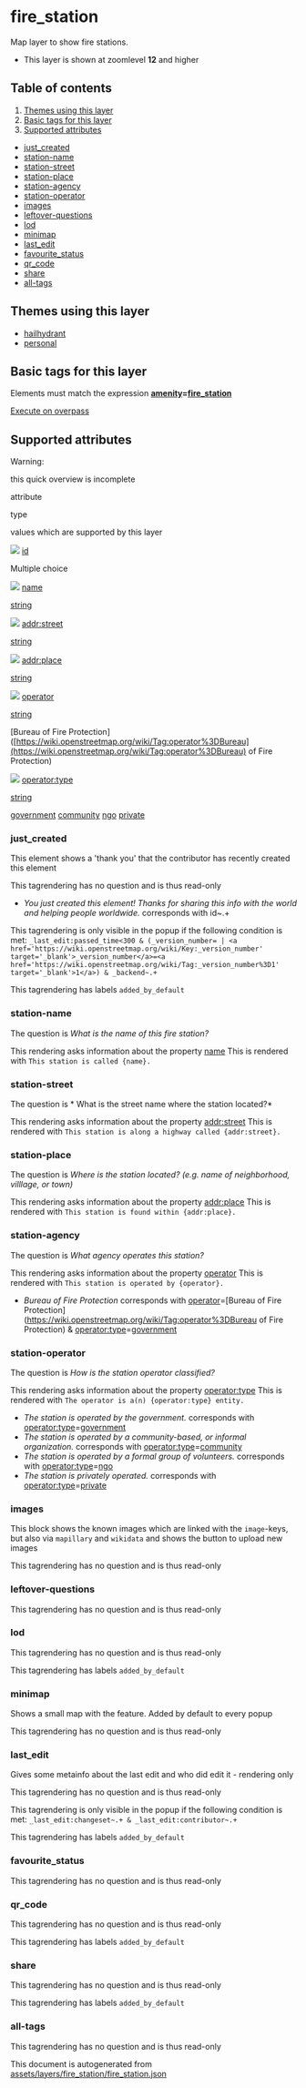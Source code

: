 [//]: # (WARNING: this file is automatically generated. Please find the sources at the bottom and edit those sources)

fire\_station
=============

Map layer to show fire stations.

*   This layer is shown at zoomlevel **12** and higher

Table of contents
-----------------

1.  [Themes using this layer](#-themes-using-this-layer-)
2.  [Basic tags for this layer](#-basic-tags-for-this-layer-)
3.  [Supported attributes](#-supported-attributes-)

*   [just\_created](#just_created)
*   [station-name](#station-name)
*   [station-street](#station-street)
*   [station-place](#station-place)
*   [station-agency](#station-agency)
*   [station-operator](#station-operator)
*   [images](#images)
*   [leftover-questions](#leftover-questions)
*   [lod](#lod)
*   [minimap](#minimap)
*   [last\_edit](#last_edit)
*   [favourite\_status](#favourite_status)
*   [qr\_code](#qr_code)
*   [share](#share)
*   [all-tags](#all-tags)

Themes using this layer
-----------------------

*   [hailhydrant](https://mapcomplete.org/hailhydrant)
*   [personal](https://mapcomplete.org/personal)

Basic tags for this layer
-------------------------

Elements must match the expression **[amenity](https://wiki.openstreetmap.org/wiki/Key:amenity)\=[fire\_station](https://wiki.openstreetmap.org/wiki/Tag:amenity%3Dfire_station)**

[Execute on overpass](http://overpass-turbo.eu/?Q=%5Bout%3Ajson%5D%5Btimeout%3A90%5D%3B%28%20%20%20%20nwr%5B%22amenity%22%3D%22fire_station%22%5D%28%7B%7Bbbox%7D%7D%29%3B%0A%29%3Bout%20body%3B%3E%3Bout%20skel%20qt%3B)

Supported attributes
--------------------

Warning:

this quick overview is incomplete

attribute

type

values which are supported by this layer

[![](https://mapcomplete.org/assets/svg/statistics.svg)](https://taginfo.openstreetmap.org/keys/id#values) [id](https://wiki.openstreetmap.org/wiki/Key:id)

Multiple choice

[![](https://mapcomplete.org/assets/svg/statistics.svg)](https://taginfo.openstreetmap.org/keys/name#values) [name](https://wiki.openstreetmap.org/wiki/Key:name)

[string](../SpecialInputElements.md#string)

[![](https://mapcomplete.org/assets/svg/statistics.svg)](https://taginfo.openstreetmap.org/keys/addr:street#values) [addr:street](https://wiki.openstreetmap.org/wiki/Key:addr:street)

[string](../SpecialInputElements.md#string)

[![](https://mapcomplete.org/assets/svg/statistics.svg)](https://taginfo.openstreetmap.org/keys/addr:place#values) [addr:place](https://wiki.openstreetmap.org/wiki/Key:addr:place)

[string](../SpecialInputElements.md#string)

[![](https://mapcomplete.org/assets/svg/statistics.svg)](https://taginfo.openstreetmap.org/keys/operator#values) [operator](https://wiki.openstreetmap.org/wiki/Key:operator)

[string](../SpecialInputElements.md#string)

\[Bureau of Fire Protection\]([https://wiki.openstreetmap.org/wiki/Tag:operator%3DBureau](https://wiki.openstreetmap.org/wiki/Tag:operator%3DBureau) of Fire Protection)

[![](https://mapcomplete.org/assets/svg/statistics.svg)](https://taginfo.openstreetmap.org/keys/operator:type#values) [operator:type](https://wiki.openstreetmap.org/wiki/Key:operator:type)

[string](../SpecialInputElements.md#string)

[government](https://wiki.openstreetmap.org/wiki/Tag:operator:type%3Dgovernment) [community](https://wiki.openstreetmap.org/wiki/Tag:operator:type%3Dcommunity) [ngo](https://wiki.openstreetmap.org/wiki/Tag:operator:type%3Dngo) [private](https://wiki.openstreetmap.org/wiki/Tag:operator:type%3Dprivate)

### just\_created

This element shows a 'thank you' that the contributor has recently created this element

This tagrendering has no question and is thus read-only

*   _You just created this element! Thanks for sharing this info with the world and helping people worldwide._ corresponds with id~.+

This tagrendering is only visible in the popup if the following condition is met: `_last_edit:passed_time<300 & (_version_number= | <a href='https://wiki.openstreetmap.org/wiki/Key:_version_number' target='_blank'>_version_number</a>=<a href='https://wiki.openstreetmap.org/wiki/Tag:_version_number%3D1' target='_blank'>1</a>) & _backend~.+`

This tagrendering has labels `added_by_default`

### station-name

The question is _What is the name of this fire station?_

This rendering asks information about the property [name](https://wiki.openstreetmap.org/wiki/Key:name) This is rendered with `This station is called {name}.`

### station-street

The question is \* What is the street name where the station located?\*

This rendering asks information about the property [addr:street](https://wiki.openstreetmap.org/wiki/Key:addr:street) This is rendered with `This station is along a highway called {addr:street}.`

### station-place

The question is _Where is the station located? (e.g. name of neighborhood, villlage, or town)_

This rendering asks information about the property [addr:place](https://wiki.openstreetmap.org/wiki/Key:addr:place) This is rendered with `This station is found within {addr:place}.`

### station-agency

The question is _What agency operates this station?_

This rendering asks information about the property [operator](https://wiki.openstreetmap.org/wiki/Key:operator) This is rendered with `This station is operated by {operator}.`

*   _Bureau of Fire Protection_ corresponds with [operator](https://wiki.openstreetmap.org/wiki/Key:operator)\=[Bureau of Fire Protection](https://wiki.openstreetmap.org/wiki/Tag:operator%3DBureau of Fire Protection) & [operator:type](https://wiki.openstreetmap.org/wiki/Key:operator:type)\=[government](https://wiki.openstreetmap.org/wiki/Tag:operator:type%3Dgovernment)

### station-operator

The question is _How is the station operator classified?_

This rendering asks information about the property [operator:type](https://wiki.openstreetmap.org/wiki/Key:operator:type) This is rendered with `The operator is a(n) {operator:type} entity.`

*   _The station is operated by the government._ corresponds with [operator:type](https://wiki.openstreetmap.org/wiki/Key:operator:type)\=[government](https://wiki.openstreetmap.org/wiki/Tag:operator:type%3Dgovernment)
*   _The station is operated by a community-based, or informal organization._ corresponds with [operator:type](https://wiki.openstreetmap.org/wiki/Key:operator:type)\=[community](https://wiki.openstreetmap.org/wiki/Tag:operator:type%3Dcommunity)
*   _The station is operated by a formal group of volunteers._ corresponds with [operator:type](https://wiki.openstreetmap.org/wiki/Key:operator:type)\=[ngo](https://wiki.openstreetmap.org/wiki/Tag:operator:type%3Dngo)
*   _The station is privately operated._ corresponds with [operator:type](https://wiki.openstreetmap.org/wiki/Key:operator:type)\=[private](https://wiki.openstreetmap.org/wiki/Tag:operator:type%3Dprivate)

### images

This block shows the known images which are linked with the `image`\-keys, but also via `mapillary` and `wikidata` and shows the button to upload new images

This tagrendering has no question and is thus read-only

### leftover-questions

This tagrendering has no question and is thus read-only

### lod

This tagrendering has no question and is thus read-only

This tagrendering has labels `added_by_default`

### minimap

Shows a small map with the feature. Added by default to every popup

This tagrendering has no question and is thus read-only

### last\_edit

Gives some metainfo about the last edit and who did edit it - rendering only

This tagrendering has no question and is thus read-only

This tagrendering is only visible in the popup if the following condition is met: `_last_edit:changeset~.+ & _last_edit:contributor~.+`

This tagrendering has labels `added_by_default`

### favourite\_status

This tagrendering has no question and is thus read-only

### qr\_code

This tagrendering has no question and is thus read-only

This tagrendering has labels `added_by_default`

### share

This tagrendering has no question and is thus read-only

This tagrendering has labels `added_by_default`

### all-tags

This tagrendering has no question and is thus read-only

This document is autogenerated from [assets/layers/fire\_station/fire\_station.json](https://github.com/pietervdvn/MapComplete/blob/develop/assets/layers/fire_station/fire_station.json)
